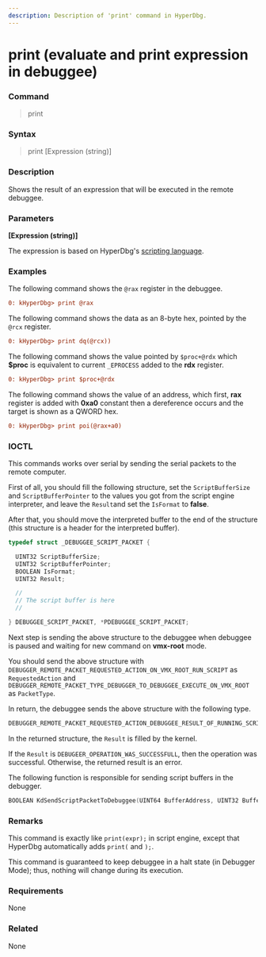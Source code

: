 ```yaml
---
description: Description of 'print' command in HyperDbg.
---
```


# print (evaluate and print expression in debuggee)

### Command

> print

### Syntax

> print \[Expression (string)]

### Description

Shows the result of an expression that will be executed in the remote debuggee.

### Parameters

**\[Expression (string)]**

The expression is based on HyperDbg's [scripting language](https://docs.hyperdbg.org/commands/scripting-language/assumptions-and-evaluations).

### Examples

The following command shows the `@rax` register in the debuggee.

```diff
0: kHyperDbg> print @rax
```

The following command shows the data as an 8-byte hex, pointed by the `@rcx` register.

```diff
0: kHyperDbg> print dq(@rcx))
```

The following command shows the value pointed by `$proc+@rdx` which **$proc** is equivalent to current `_EPROCESS` added to the **rdx** register.

```diff
0: kHyperDbg> print $proc+@rdx
```

The following command shows the value of an address, which first, **rax** register is added with **0xa0** constant then a dereference occurs and the target is shown as a QWORD hex.

```diff
0: kHyperDbg> print poi(@rax+a0)
```

### IOCTL

This commands works over serial by sending the serial packets to the remote computer.

First of all, you should fill the following structure, set the `ScriptBufferSize` and `ScriptBufferPointer` to the values you got from the script engine interpreter, and leave the `Result`and set the `IsFormat` to **false**.

After that, you should move the interpreted buffer to the end of the structure (this structure is a header for the interpreted buffer).

```c
typedef struct _DEBUGGEE_SCRIPT_PACKET {

  UINT32 ScriptBufferSize;
  UINT32 ScriptBufferPointer;
  BOOLEAN IsFormat;
  UINT32 Result;

  //
  // The script buffer is here
  //

} DEBUGGEE_SCRIPT_PACKET, *PDEBUGGEE_SCRIPT_PACKET;
```

Next step is sending the above structure to the debuggee when debuggee is paused and waiting for new command on **vmx-root** mode.

You should send the above structure with `DEBUGGER_REMOTE_PACKET_REQUESTED_ACTION_ON_VMX_ROOT_RUN_SCRIPT` as `RequestedAction` and `DEBUGGER_REMOTE_PACKET_TYPE_DEBUGGER_TO_DEBUGGEE_EXECUTE_ON_VMX_ROOT` as `PacketType`.

In return, the debuggee sends the above structure with the following type.

```c
DEBUGGER_REMOTE_PACKET_REQUESTED_ACTION_DEBUGGEE_RESULT_OF_RUNNING_SCRIPT
```

In the returned structure, the `Result` is filled by the kernel.

If the `Result` is `DEBUGEER_OPERATION_WAS_SUCCESSFULL`, then the operation was successful. Otherwise, the returned result is an error.

The following function is responsible for sending script buffers in the debugger.

```c
BOOLEAN KdSendScriptPacketToDebuggee(UINT64 BufferAddress, UINT32 BufferLength, UINT32 Pointer, BOOLEAN IsFormat);
```

### Remarks

This command is exactly like `print(expr);` in script engine, except that HyperDbg automatically adds `print(` and `);`.

This command is guaranteed to keep debuggee in a halt state (in Debugger Mode); thus, nothing will change during its execution.

### Requirements

None

### Related

None
